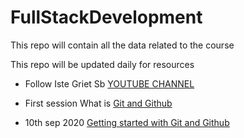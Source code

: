 # FullStackDevelopment
This repo will contain all the data related to the course

  This repo will be updated daily for resources
  
  * Follow Iste Griet Sb [YOUTUBE CHANNEL]( https://www.youtube.com/channel/UCyWRRTO3CxL947k772cyGjA) 
  
  * First session What is [Git and Github](https://www.youtube.com/watch?v=AmCFOQz0Uao)  
  * 10th sep 2020 [Getting started with Git and Github](https://www.incorebmedia.com/post/getting-started-with-git-and-github) 


